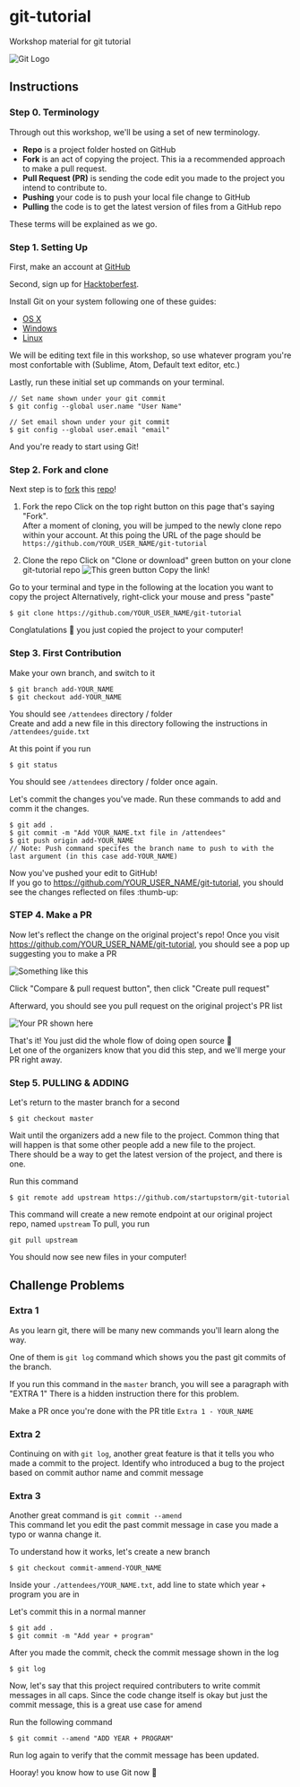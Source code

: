 
# git-tutorial
Workshop material for git tutorial


![Git Logo](https://git-for-windows.github.io/img/git_logo.png)

## Instructions
### Step 0. Terminology
Through out this workshop, we'll be using a set of new terminology.
- **Repo** is a project folder hosted on GitHub
- **Fork** is an act of copying the project. This ia a recommended approach to make a pull request.
- **Pull Request (PR)** is sending the code edit you made to the project you intend to contribute to.
- **Pushing** your code is to push your local file change to GitHub
- **Pulling** the code is to get the latest version of files from a GitHub repo


These terms will be explained as we go.

### Step 1. Setting Up
First, make an account at [GitHub](https://github.com/join)

Second, sign up for [Hacktoberfest](https://hacktoberfest.digitalocean.com/sign_up/register).

Install Git on your system following one of these guides:
- [OS X](https://www.atlassian.com/git/tutorials/install-git#mac-os-x)
- [Windows](https://www.atlassian.com/git/tutorials/install-git#windows)
- [Linux](https://www.atlassian.com/git/tutorials/install-git#linux)

We will be editing text file in this workshop, so use whatever program you're most confortable with (Sublime, Atom, Default text editor, etc.)

Lastly, run these initial set up commands on your terminal.

```
// Set name shown under your git commit
$ git config --global user.name "User Name"

// Set email shown under your git commit
$ git config --global user.email "email"
```

And you're ready to start using Git!

### Step 2. Fork and clone
Next step is to [fork](https://help.github.com/articles/fork-a-repo/) this [repo](https://github.com/startupstorm/git-tutorial)!

1. Fork the repo
Click on the top right button on this page that's saying "Fork".  
After a moment of cloning, you will be jumped to the newly clone repo within your account.
At this poing the URL of the page should be `https://github.com/YOUR_USER_NAME/git-tutorial`

2. Clone the repo
Click on "Clone or download" green button on your clone git-tutorial repo
![This green button](https://i.imgur.com/vK3c3Lu.png)
Copy the link!

Go to your terminal and type in the following at the location you want to copy the project
Alternatively, right-click your mouse and press "paste"

```
$ git clone https://github.com/YOUR_USER_NAME/git-tutorial
```

Conglatulations :tada: you just copied the project to your computer!

### Step 3. First Contribution
Make your own branch, and switch to it

```
$ git branch add-YOUR_NAME
$ git checkout add-YOUR_NAME
```

You should see `/attendees` directory / folder  
Create and add a new file in this directory following the instructions in `/attendees/guide.txt`

At this point if you run 

```
$ git status
```

You should see `/attendees` directory / folder once again.

Let's commit the changes you've made. Run these commands to add and comm	it the changes.

```
$ git add .
$ git commit -m "Add YOUR_NAME.txt file in /attendees"
$ git push origin add-YOUR_NAME
// Note: Push command specifes the branch name to push to with the last argument (in this case add-YOUR_NAME)
```

Now you've pushed your edit to GitHub!  
If you go to  https://github.com/YOUR_USER_NAME/git-tutorial, you should see the changes reflected on files :thumb-up:

### STEP 4. Make a PR

Now let's reflect the change on the original project's repo!
Once you visit https://github.com/YOUR_USER_NAME/git-tutorial, you should see a pop up suggesting you to make a PR

![Something like this](https://i.imgur.com/q3c3Ulq.png)

Click "Compare & pull request button", then click "Create pull request"

Afterward, you should see you pull request on the original project's PR list

![Your PR shown here](https://i.imgur.com/qb048Tn.png)

That's it! You just did the whole flow of doing open source :tada:  
Let one of the organizers know that you did this step, and we'll merge your PR right away.

### Step 5. PULLING & ADDING

Let's return to the master branch for a second

```
$ git checkout master
```

Wait until the organizers add a new file to the project.
Common thing that will happen is that some other people add a new file to the project.  
There should be a way to get the latest version of the project, and there is one.

Run this command

```
$ git remote add upstream https://github.com/startupstorm/git-tutorial
```

This command will create a new remote endpoint at our original project repo, named `upstream`
To pull, you run

```
git pull upstream
```

You should now see new files in your computer!

## Challenge Problems
### Extra 1

As you learn git, there will be many new commands you'll learn along the way.

One of them is `git log` command which shows you the past git commits of the branch.

If you run this command in the `master` branch, you will see a paragraph with "EXTRA 1"
There is a hidden instruction there for this problem.

Make a PR once you're done with the PR title `Extra 1 - YOUR_NAME`

### Extra 2
Continuing on with `git log`, another great feature is that it tells you who made a commit to the project.
Identify who introduced a bug to the project based on commit author name and commit message

### Extra 3
Another great command is `git commit --amend`  
This command let you edit the past commit message in case you made a typo or wanna change it.

To understand how it works, let's create a new branch
```
$ git checkout commit-ammend-YOUR_NAME
```

Inside your `./attendees/YOUR_NAME.txt`, add line to state which year + program you are in

Let's commit this in a normal manner

```
$ git add .
$ git commit -m "Add year + program"
```

After you made the commit, check the commit message shown in the log
```
$ git log
```

Now, let's say that this project required contributers to write commit messages in all caps.
Since the code change itself is okay but just the commit message, this is a great use case for amend

Run the following command
```
$ git commit --amend "ADD YEAR + PROGRAM"
```

Run log again to verify that the commit message has been updated.

Hooray! you know how to use Git now :tada:
